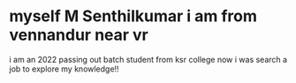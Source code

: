 # myself M Senthilkumar i am from vennandur near vr

i am an 2022 passing out batch student from ksr college
now i was search a job to explore my knowledge!!
